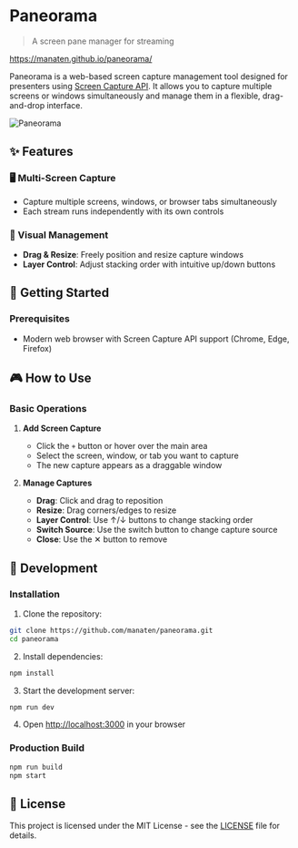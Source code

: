 # Paneorama

> A screen pane manager for streaming

https://manaten.github.io/paneorama/

Paneorama is a web-based screen capture management tool designed for presenters using [Screen Capture API](https://developer.mozilla.org/en-US/docs/Web/API/Screen_Capture_API/Using_Screen_Capture). It allows you to capture multiple screens or windows simultaneously and manage them in a flexible, drag-and-drop interface.

![Paneorama](docs/paneorama.gif)

## ✨ Features

### 🖥️ Multi-Screen Capture

- Capture multiple screens, windows, or browser tabs simultaneously
- Each stream runs independently with its own controls

### 🎨 Visual Management

- **Drag & Resize**: Freely position and resize capture windows
- **Layer Control**: Adjust stacking order with intuitive up/down buttons

## 🚀 Getting Started

### Prerequisites

- Modern web browser with Screen Capture API support (Chrome, Edge, Firefox)

## 🎮 How to Use

### Basic Operations

1. **Add Screen Capture**

   - Click the `+` button or hover over the main area
   - Select the screen, window, or tab you want to capture
   - The new capture appears as a draggable window

2. **Manage Captures**

   - **Drag**: Click and drag to reposition
   - **Resize**: Drag corners/edges to resize
   - **Layer Control**: Use ↑/↓ buttons to change stacking order
   - **Switch Source**: Use the switch button to change capture source
   - **Close**: Use the ✕ button to remove

## 📝 Development

### Installation

1. Clone the repository:

```bash
git clone https://github.com/manaten/paneorama.git
cd paneorama
```

2. Install dependencies:

```bash
npm install
```

3. Start the development server:

```bash
npm run dev
```

4. Open [http://localhost:3000](http://localhost:3000) in your browser

### Production Build

```bash
npm run build
npm start
```

## 📄 License

This project is licensed under the MIT License - see the [LICENSE](LICENSE) file for details.
